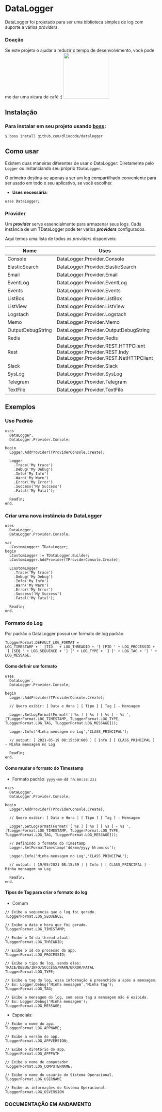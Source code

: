 # DataLogger

DataLogger foi projetado para ser uma biblioteca simples de log com suporte a vários _providers_.

### Doação

Se este projeto o ajudar a reduzir o tempo de desenvolvimento, você pode me dar uma xícara de café :) <a href="https://www.paypal.com/donate?hosted_button_id=2T7W4PL7YGJZW" target="_blank" rel="noopener noreferrer"><img width="150" src="https://www.paypalobjects.com/en_US/i/btn/btn_donateCC_LG.gif"></a>


## Instalação

### Para instalar em seu projeto usando [boss](https://github.com/HashLoad/boss):
```sh
$ boss install github.com/dliocode/datalogger
```

## Como usar

Existem duas maneiras diferentes de usar o DataLogger: 
Diretamente pelo ``` Logger ``` ou instanciando seu próprio ``` TDataLogger ```.

O primeiro destina-se apenas a ser um log compartilhado conveniente para ser usado em todo o seu aplicativo, se você escolher.

* **Uses necessária**: 
```
uses DataLogger;
``` 

### Provider

Um **_provider_** serve essencialmente para armazenar seus logs. 
Cada instância de um TDataLogger pode ter vários **_providers_** configurados.

Aqui temos uma lista de todos os _providers_ disponíveis:

|  Nome | Uses  |
| ------------ | ------------ |
| Console | DataLogger.Provider.Console |
| ElasticSearch | DataLogger.Provider.ElasticSearch |
| Email | DataLogger.Provider.Email |
| EventLog | DataLogger.Provider.EventLog |
| Events | DataLogger.Provider.Events |
| ListBox | DataLogger.Provider.ListBox |
| ListView | DataLogger.Provider.ListView |
| Logstach | DataLogger.Provider.Logstach |
| Memo | DataLogger.Provider.Memo |
| OutputDebugString | DataLogger.Provider.OutputDebugString |
| Redis | DataLogger.Provider.Redis |
| Rest | DataLogger.Provider.REST.HTTPClient<br />DataLogger.Provider.REST.Indy<br />DataLogger.Provider.REST.NetHTTPClient  |
| Slack | DataLogger.Provider.Slack |
| SysLog | DataLogger.Provider.SysLog |
| Telegram | DataLogger.Provider.Telegram |
| TextFile | DataLogger.Provider.TextFile |

## Exemplos

### Uso Padrão

```delphi
uses
  DataLogger,
  DataLogger.Provider.Console;

begin
  Logger.AddProvider(TProviderConsole.Create);

  Logger
    .Trace('My trace')
    .Debug('My Debug')
    .Info('My Info')
    .Warn('My Warn')
    .Error('My Error')
    .Success('My Success')
    .Fatal('My Fatal');

  Readln;
end.
```
### Criar uma nova instância do DataLogger

```delphi
uses
  DataLogger,
  DataLogger.Provider.Console;

var
  LCustomLogger: TDataLogger;
begin
  LCustomLogger := TDataLogger.Builder;
  LCustomLogger.AddProvider(TProviderConsole.Create);

  LCustomLogger
    .Trace('My trace')
    .Debug('My Debug')
    .Info('My Info')
    .Warn('My Warn')
    .Error('My Error')
    .Success('My Success')
    .Fatal('My Fatal');

  Readln;
end.
```

### Formato do Log

Por padrão o DataLogger possui um formato de log padrão: 
```
TLoggerFormat.DEFAULT_LOG_FORMAT = 
LOG_TIMESTAMP + ' [TID ' + LOG_THREADID + '] [PID ' + LOG_PROCESSID + '] [SEQ ' + LOG_SEQUENCE + '] [' + LOG_TYPE + '] [' + LOG_TAG + '] ' + LOG_MESSAGE;
```

#### Como definir um formato

```delphi
uses
  DataLogger,
  DataLogger.Provider.Console;

begin
  Logger.AddProvider(TProviderConsole.Create);

  // Quero exibir: [ Data e Hora ] [ Tipo ] [ Tag ] - Mensagem

  Logger.SetLogFormat(Format('[ %s ] [ %s ] [ %s ] - %s ',[TLoggerFormat.LOG_TIMESTAMP, TLoggerFormat.LOG_TYPE, TLoggerFormat.LOG_TAG, TLoggerFormat.LOG_MESSAGE]));

  Logger.Info('Minha mensagem no Log','CLASS_PRINCIPAL');
  
  // output: [ 2021-05-19 08:15:59:600 ] [ Info ] [ CLASS_PRINCIPAL ] - Minha mensagem no Log

  Readln;
end.
```

#### Como mudar o formato do Timestamp
* Formato padrão: `yyyy-mm-dd hh:mm:ss:zzz`

```delphi
uses
  DataLogger,
  DataLogger.Provider.Console;

begin
  Logger.AddProvider(TProviderConsole.Create);

  // Quero exibir: [ Data e Hora ] [ Tipo ] [ Tag ] - Mensagem

  Logger.SetLogFormat(Format('[ %s ] [ %s ] [ %s ] - %s ',[TLoggerFormat.LOG_TIMESTAMP, TLoggerFormat.LOG_TYPE, TLoggerFormat.LOG_TAG, TLoggerFormat.LOG_MESSAGE]));

  // Definindo o formato do Timestamp
  Logger.SetFormatTimestamp('dd/mm/yyyy hh:mm:ss');

  Logger.Info('Minha mensagem no Log','CLASS_PRINCIPAL');

  // output: [ 19/05/2021 08:15:59 ] [ Info ] [ CLASS_PRINCIPAL ] - Minha mensagem no Log

  Readln;
end.
```

#### Tipos de Tag para criar o formato do log
* Comum 

```
// Exibe a sequencia que o log foi gerado.
TLoggerFormat.LOG_SEQUENCE;

// Exibe a data e hora que foi gerado.
TLoggerFormat.LOG_TIMESTAMP;

// Exibe o Id da thread atual.
TLoggerFormat.LOG_THREADID;

// Exibe o id do processo do app.
TLoggerFormat.LOG_PROCESSID;

// Exibe o tipo do log, sendo eles: TRACE/DEBUG/INFO/SUCCESS/WARN/ERROR/FATAL
TLoggerFormat.LOG_TYPE;

// Exibe a tag do log, essa informação é preenchida a após a mensagem;
// Ex: Logger.Debug('Minha mensagem','Minha Tag');
TLoggerFormat.LOG_TAG;

// Exibe a mensagem do log, sem essa tag a mensagem não é exibida.
// Ex: Logger.Debug('Minha mensagem');
TLoggerFormat.LOG_MESSAGE;
```

* Especiais:

```
// Exibe o nome do app.
TLoggerFormat.LOG_APPNAME;

// Exibe a versão do app.
TLoggerFormat.LOG_APPVERSION;

// Exibe o diretório do app.
TLoggerFormat.LOG_APPPATH

// Exibe o nome do computador.
TLoggerFormat.LOG_COMPUTERNAME;

// Exibe o nome do usuário do Sistema Operacional.
TLoggerFormat.LOG_USERNAME

// Exibe as informações do Sistema Operacional.
TLoggerFormat.LOG_OSVERSION

```

### **DOCUMENTAÇÃO EM ANDAMENTO**
